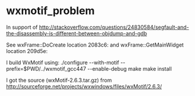 wxmotif_problem
===============

In support of http://stackoverflow.com/questions/24830584/segfault-and-the-disassembly-is-different-between-objdump-and-gdb


See wxFrame::DoCreate location 2083c6:
and wxFrame::GetMainWidget location 209d5e:


I build WxMotif using:
./configure --with-motif --prefix=$PWD/../wxmotif_gcc447 --enable-debug
make
make install

I got the source (wxMotif-2.6.3.tar.gz) from http://sourceforge.net/projects/wxwindows/files/wxMotif/2.6.3/
